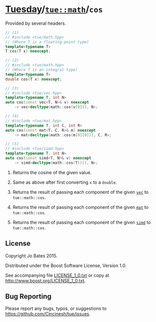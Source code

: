 [Tuesday](../../../README.md)/[`tue::math`](../../namespaces/tue/math.md)/`cos`
===============================================================================
Provided by several headers.

```c++
// (1)
// #include <tue/math.hpp>
// (Where T is a floating-point type)
template<typename T>
T cos(T x) noexcept;

// (2)
// #include <tue/math.hpp>
// (Where T is an integral type)
template<typename T>
double cos(T x) noexcept;

// (3)
// #include <tue/vec.hpp>
template<typename T, int N>
auto cos(const vec<T, N>& v) noexcept
    -> vec<decltype(math::cos(v[0])), N>;

// (4)
// #include <tue/mat.hpp>
template<typename T, int C, int R>
auto cos(const mat<T, C, R>& m) noexcept
    -> mat<decltype(math::cos(m[0][0])), C, R>;

// (5)
// #include <tue/simd.hpp>
template<typename T, int N>
auto cos(const simd<T, N>& v) noexcept
    -> simd<decltype(math::cos(T())), N>;
```

1. Returns the cosine of the given value.

2. Same as above after first converting `x` to a `double`.

3. Returns the result of passing each component of the given
   [`vec`](../../headers/vec.md) to `tue::math::cos`.

4. Returns the result of passing each component of the given
   [`mat`](../../headers/mat.md) to `tue::math::cos`.

5. Returns the result of passing each component of the given
   [`simd`](../../headers/simd.md) to `tue::math::cos`.

License
-------
Copyright Jo Bates 2015.

Distributed under the Boost Software License, Version 1.0.

See accompanying file [LICENSE_1_0.txt](../../../LICENSE_1_0.txt) or copy at
http://www.boost.org/LICENSE_1_0.txt.

Bug Reporting
-------------
Please report any bugs, typos, or suggestions to
https://github.com/Cincinesh/tue/issues.
